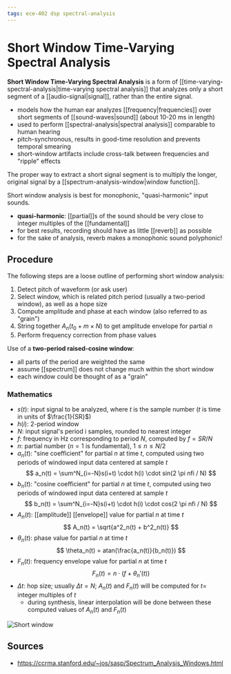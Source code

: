 ```yaml
---
tags: ece-402 dsp spectral-analysis
---
```


# Short Window Time-Varying Spectral Analysis

**Short Window Time-Varying Spectral Analysis** is a form of [[time-varying-spectral-analysis|time-varying spectral analysis]] that analyzes only a short segment of a [[audio-signal|signal]], rather than the entire signal.

- models how the human ear analyzes [[frequency|frequencies]] over short segments of [[sound-waves|sound]] (about 10-20 ms in length)
- used to perform [[spectral-analysis|spectral analysis]] comparable to human hearing
- pitch-synchronous, results in good-time resolution and prevents temporal smearing
- short-window artifacts include cross-talk between frequencies and "ripple" effects

The proper way to extract a short signal segment is to multiply the longer, original signal by a [[spectrum-analysis-window|window function]].

Short window analysis is best for monophonic, "quasi-harmonic" input sounds.

- **quasi-harmonic**: [[partial]]s of the sound should be very close to integer multiples of the [[fundamental]]
- for best results, recording should have as little [[reverb]] as possible
- for the sake of analysis, reverb makes a monophonic sound polyphonic!

## Procedure

The following steps are a loose outline of performing short window analysis:

1. Detect pitch of waveform (or ask user)
2. Select window, which is related pitch period (usually a two-period window), as well as a hope size
3. Compute amplitude and phase at each window (also referred to as "grain")
4. String together $A_n(t_0 + m \times N)$ to get amplitude envelope for partial $n$
5. Perform frequency correction from phase values

Use of a **two-period raised-cosine window**:

- all parts of the period are weighted the same
- assume [[spectrum]] does not change much within the short window
- each window could be thought of as a "grain"

### Mathematics

- $s(t)$: input signal to be analyzed, where $t$ is the sample number ($t$ is time in units of $\frac{1}{SR}$)
- $h(i)$: 2-period window
- $N$: input signal's period i samples, rounded to nearest integer
- $f$: frequency in Hz corresponding to period $N$, computed by $f = SR / N$
- $n$: partial number ($n=1$ is fundamental), $1 \leq n \leq N/2$
- $a_n(t)$: "sine coefficient" for partial $n$ at time $t$, computed using two periods of windowed input data centered at sample $t$
  $$
  a_n(t) = \sum^N_{i=-N}s(i+t) \cdot h(i) \cdot sin(2 \pi nfi / N)
  $$
- $b_n(t)$: "cosine coefficient" for partial $n$ at time $t$, computed using two periods of windowed input data centered at sample $t$
  $$
  b_n(t) = \sum^N_{i=-N}s(i+t) \cdot h(i) \cdot cos(2 \pi nfi / N)
  $$
- $A_n(t)$: [[amplitude]] [[envelope]] value for partial $n$ at time $t$
  $$
  A_n(t) = \sqrt{a^2_n(t) + b^2_n(t)}
  $$
- $\theta_n(t)$: phase value for partial $n$ at time $t$
  $$
  \theta_n(t) = atan(\frac{a_n(t)}{b_n(t)})
  $$
- $F_n(t)$: frequency envelope value for partial $n$ at time $t$
  $$
  F_n(t) = n \cdot (f + \theta_n ' (t))
  $$
- $\Delta t$: hop size; usually $\Delta t = N$; $A_n(t)$ and $F_n(t)$ will be computed for $t =$ integer multiples of $t$
  - during synthesis, linear interpolation will be done between these computed values of $A_n(t)$ and $F_n(t)$

![Short window](../attachments/short-window.png)

## Sources

- <https://ccrma.stanford.edu/~jos/sasp/Spectrum_Analysis_Windows.html>

